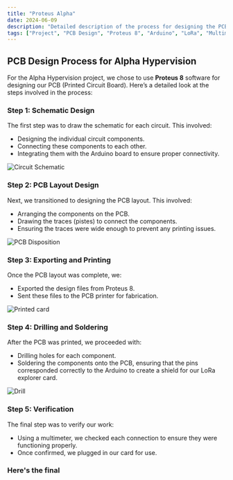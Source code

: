 ```yaml
---
title: "Proteus Alpha"
date: 2024-06-09
description: "Detailed description of the process for designing the PCB card for Alpha Hypervision using Proteus 8."
tags: ["Project", "PCB Design", "Proteus 8", "Arduino", "LoRa", "Multimeter"]
---
```


## PCB Design Process for Alpha Hypervision

For the Alpha Hypervision project, we chose to use **Proteus 8** software for designing our PCB (Printed Circuit Board). Here’s a detailed look at the steps involved in the process:

### Step 1: Schematic Design
The first step was to draw the schematic for each circuit. This involved:
- Designing the individual circuit components.
- Connecting these components to each other.
- Integrating them with the Arduino board to ensure proper connectivity.

![Circuit Schematic](/img/schematicproteus.png)

### Step 2: PCB Layout Design
Next, we transitioned to designing the PCB layout. This involved:
- Arranging the components on the PCB.
- Drawing the traces (pistes) to connect the components.
- Ensuring the traces were wide enough to prevent any printing issues.

![PCB Disposition](/img/PCBProteus.png)

### Step 3: Exporting and Printing
Once the PCB layout was complete, we:
- Exported the design files from Proteus 8.
- Sent these files to the PCB printer for fabrication.

![Printed card](/img/CarteImprime.png)

### Step 4: Drilling and Soldering
After the PCB was printed, we proceeded with:
- Drilling holes for each component.
- Soldering the components onto the PCB, ensuring that the pins corresponded correctly to the Arduino to create a shield for our LoRa explorer card.

![Drill](/img/perceuse.jpg)

### Step 5: Verification
The final step was to verify our work:
- Using a multimeter, we checked each connection to ensure they were functioning properly.
- Once confirmed, we plugged in our card for use.

### Here's the final